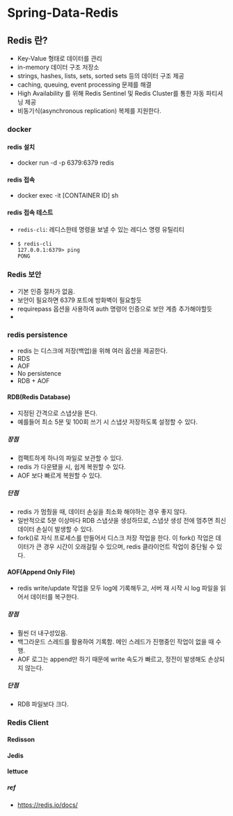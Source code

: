 
# Spring-Data-Redis

## Redis 란?
- Key-Value 형태로 데이터를 관리
- in-memory 데이터 구조 저장소
- strings, hashes, lists, sets, sorted sets 등의 데이터 구조 제공
- caching, queuing, event processing 문제를 해결
- High Availability 를 위해 Redis Sentinel 및 Redis Cluster를 통한 자동 파티셔닝 제공
- 비동기식(asynchronous replication) 복제를 지원한다.

### docker

#### redis 설치
- docker run -d -p 6379:6379 redis

#### redis 접속
- docker exec -it [CONTAINER ID] sh

#### redis 접속 테스트
- `redis-cli`: 레디스한테 명령을 보낼 수 있는 레디스 명령 유틸리티
- ```
  $ redis-cli
  127.0.0.1:6379> ping
  PONG
  ```

### Redis 보안
- 기본 인증 절차가 없음.
- 보안이 필요하면 6379 포트에 방화벽이 필요할듯
- requirepass 옵션을 사용하여 auth 명령어 인증으로 보안 계층 추가해야할듯
-

### redis persistence
- redis 는 디스크에 저장(백업)을 위해 여러 옵션을 제공한다.
- RDS
- AOF
- No persistence
- RDB + AOF

#### RDB(Redis Database)
- 지정된 간격으로 스냅샷을 뜬다.
- 예를들어 최소 5분 및 100회 쓰기 시 스냅샷 저장하도록 설정할 수 있다.

##### 장점
- 컴팩트하게 하나의 파일로 보관할 수 있다.
- redis 가 다운됐을 시, 쉽게 복원할 수 있다.
- AOF 보다 빠르게 복원할 수 있다.

##### 단점
- redis 가 멈췄을 때, 데이터 손실을 최소화 해야하는 경우 좋지 않다.
- 일반적으로 5분 이상마다 RDB 스냅샷을 생성하므로, 스냅샷 생성 전에 멈추면 최신 데이터 손실이 발생할 수 있다.
- fork()로 자식 프로세스를 만들어서 디스크 저장 작업을 한다. 이 fork() 작업은 데이터가 큰 경우 시간이 오래걸릴 수 있으며, redis 클라이언트 작업이 중단될 수 있다.

#### AOF(Append Only File)
- redis write/update 작업을 모두 log에 기록해두고, 서버 재 시작 시 log 파일을 읽어서 데이터를 복구한다.

##### 장점
- 훨씬 더 내구성있음.
- 백그라운드 스레드를 활용하여 기록함. 메인 스레드가 진행중인 작업이 없을 때 수행.
- AOF 로그는 append만 하기 때문에 write 속도가 빠르고, 정전이 발생해도 손상되지 않는다.

##### 단점
- RDB 파일보다 크다.

### Redis Client
#### Redisson
#### Jedis
#### lettuce



##### ref
- https://redis.io/docs/